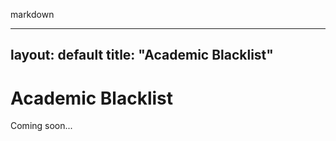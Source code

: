markdown


---
layout: default
title: "Academic Blacklist"
---

# Academic Blacklist

Coming soon...

